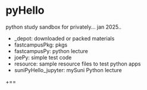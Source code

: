 # pyHello
python study sandbox for privately... jan 2025..

- _depot: downloaded or packed materials
- fastcampusPkg: pkgs
- fastcampusPy: python lecture
- joePy: simple test code
- resource: sample resource files to test python apps
- suniPyHello_jupyter: mySuni Python lecture

+==
